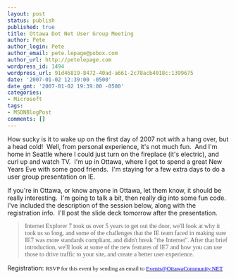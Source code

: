 ```yaml
---
layout: post
status: publish
published: true
title: Ottawa Dot Net User Group Meeting
author: Pete
author_login: Pete
author_email: pete.lepage@pobox.com
author_url: http://petelepage.com
wordpress_id: 1494
wordpress_url: 91d46819-8472-40ad-a661-2c78acb4018c:1399675
date: '2007-01-02 12:39:00 -0500'
date_gmt: '2007-01-02 19:39:00 -0500'
categories:
- Microsoft
tags:
- MSDNBlogPost
comments: []
---
```

<p>How sucky is it to wake up on the first day of 2007 not with a hang over, but a head cold!  Well, from personal experience, it's not much fun.  And I'm home in Seattle where I could just turn on the fireplace (it's electric), and curl up and watch TV.  I'm up in Ottawa, where I got to spend a great New Years Eve with some good friends.  I'm staying for a few extra days to do a user group presentation on IE.</p>
<p>If you're in Ottawa, or know anyone in Ottawa, let them know, it should be really interesting.  I'm going to talk a bit, then really dig into some fun code.  I've included the description of the session below, along with the registration info.  I'll post the slide deck tomorrow after the presentation.</p>
<blockquote>
<p class="MsoPlainText" style="margin: 0in 0in 0pt;"><span style="font-family: Consolas;">Internet Explorer 7 took us over 5 years to get out the door, we'll look at why it took us so long, and some of the challenges that the IE team faced in making sure IE7 was more standards compliant, and didn't break "the Internet".<span style="mso-spacerun: yes;"> </span>After that brief introduction, we'll look at some of the new features of IE7 and how you can use those to drive traffic to your site, and create a better user experience.<span style="mso-spacerun: yes;"> </span></span></p>
</blockquote>
<p>Registration: <span style="font-family: Consolas; font-size: small;">RSVP for this event by sending an email to </span><a href="mailto:Events@OttawaCommunity.NET"><span style="font-family: Consolas; color: #0000ff; font-size: small;">Events@OttawaCommunity.NET</span></a></p>
<p><img src="http://blogs.msdn.com/aggbug.aspx?PostID=1399675" alt="" width="1" height="1" /></p>
